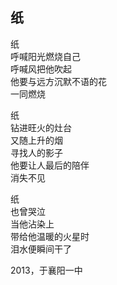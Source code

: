 ## 纸

纸<br>
呼喊阳光燃烧自己<br>
呼喊风把他吹起<br>
他要与远方沉默不语的花<br>
一同燃烧<br>

纸<br>
钻进旺火的灶台<br>
又随上升的烟<br>
寻找人的影子<br>
他要让人最后的陪伴<br>
消失不见<br>

纸<br>
也曾哭泣<br>
当他沾染上<br>
带给他温暖的火星时<br>
泪水便瞬间干了<br>

2013，于襄阳一中